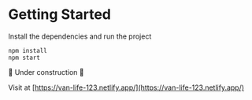 # Getting Started
Install the dependencies and run the project
```
npm install
npm start
```

🚧 Under construction 🚧

Visit at [https://van-life-123.netlify.app/](https://van-life-123.netlify.app/)
